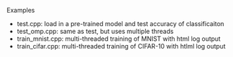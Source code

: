 Examples
+ test.cpp: load in a pre-trained model and test accuracy of classificaiton
+ test_omp.cpp: same as test, but uses multiple threads
+ train_mnist.cpp: multi-threaded training of MNIST with html log output
+ train_cifar.cpp: multi-threaded training of CIFAR-10 with htlml log output
